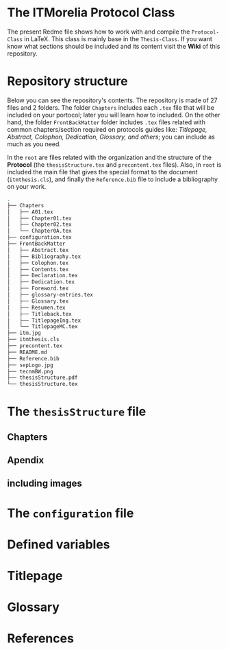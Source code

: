 # The ITMorelia Protocol Class

The present Redme file shows how to work with and compile the `Protocol-Class` in LaTeX. This class is mainly base in the `Thesis-Class`![](). If you want know what sections should be included and its content visit the **Wiki** of this repository.

# Repository structure
Below you can see the repository's contents. The repository is made of 27 files and 2 folders. The folder `Chapters` includes each `.tex` file that will be included on your portocol; later you will learn how to included. On the other hand, the folder `FrontBackMatter` folder includes `.tex` files related with common chapters/section required on protocols guides like: *Titlepage, Abstract, Colophon, Dedication, Glossary, and others*; you can include as much as you need.

In the `root` are files related with the organization and the structure of the **Protocol** (the `thesisStructure.tex` and `precontent.tex` files). Also, in `root` is included the main file that gives the special format to the document (`itmthesis.cls`), and finally the `Reference.bib` file to include a bibliography on your work.      

```bash
.
├── Chapters
│   ├── A01.tex
│   ├── Chapter01.tex
│   ├── Chapter02.tex
│   └── Chapter0A.tex
├── configuration.tex
├── FrontBackMatter
│   ├── Abstract.tex
│   ├── Bibliography.tex
│   ├── Colophon.tex
│   ├── Contents.tex
│   ├── Declaration.tex
│   ├── Dedication.tex
│   ├── Foreword.tex
│   ├── glossary-entries.tex
│   ├── Glossary.tex
│   ├── Resumen.tex
│   ├── Titleback.tex
│   ├── TitlepageIng.tex
│   └── TitlepageMC.tex
├── itm.jpg
├── itmthesis.cls
├── precontent.tex
├── README.md
├── Reference.bib
├── sepLogo.jpg
├── tecnmBW.png
├── thesisStructure.pdf
└── thesisStructure.tex
```



# The `thesisStructure` file

## Chapters

## Apendix

## including images 

# The `configuration` file

# Defined variables

# Titlepage

# Glossary 



# References 

